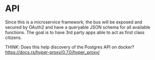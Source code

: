 # API

Since this is a microservice framework, the bus will be exposed and secured by OAuth2 and have a queryable
JSON schema for all available functions. The goal is to have 3rd party apps able to act as first class
citizens.

THINK: Does this help discovery of the Postgres API on docker? https://docs.rs/hyper-proxy/0.7.0/hyper_proxy/
